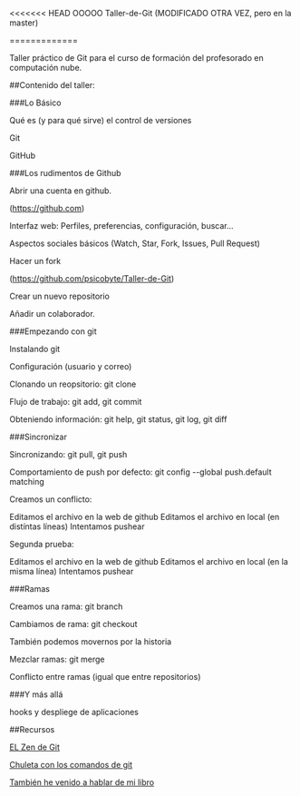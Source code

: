 <<<<<<< HEAD
OOOOO Taller-de-Git (MODIFICADO OTRA VEZ, pero en la master)

=============

Taller práctico de Git para el curso de formación del profesorado en computación nube.

##Contenido del taller:


###Lo Básico

Qué es (y para qué sirve) el control de versiones

Git

GitHub


###Los rudimentos de Github

Abrir una cuenta en github.

(https://github.com)

Interfaz web: Perfiles, preferencias, configuración, buscar...

Aspectos sociales básicos (Watch, Star, Fork, Issues, Pull Request)

Hacer un fork

(https://github.com/psicobyte/Taller-de-Git)

Crear un nuevo repositorio

Añadir un colaborador.


###Empezando con git

Instalando git

Configuración (usuario y correo)

Clonando un reopsitorio: git clone

Flujo de trabajo: git add, git commit

Obteniendo información: git help, git status, git log, git diff


###Sincronizar

Sincronizando: git pull, git push

Comportamiento de push por defecto: git config --global push.default matching

Creamos un conflicto:

Editamos el archivo en la web de github
Editamos el archivo en local (en distíntas líneas)
Intentamos pushear

Segunda prueba:

Editamos el archivo en la web de github
Editamos el archivo en local (en la misma línea)
Intentamos pushear


###Ramas

Creamos una rama: git branch

Cambiamos de rama: git checkout

También podemos movernos por la historia


Mezclar ramas: git merge

Conflicto entre ramas (igual que entre repositorios)

###Y más allá

hooks y despliege de aplicaciones

##Recursos

[EL Zen de Git](http://www.psicobyte.com/descargas/ZenDeGit2.pdf)

[Chuleta con los comandos de git](https://training.github.com/kit/downloads/github-git-cheat-sheet.pdf)

[También he venido a hablar de mi libro](http://www.amazon.es/gp/product/B00K515GL2?adid=1CD5MEA4AAGDTYMASSXP)
